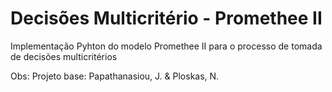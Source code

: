 # Decisões Multicritério  -  Promethee II

Implementação Pyhton do modelo Promethee II para o processo de tomada de decisões multicritérios

Obs: Projeto base: Papathanasiou, J. & Ploskas, N.